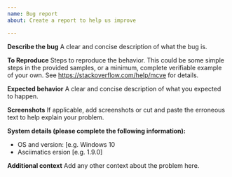 ```yaml
---
name: Bug report
about: Create a report to help us improve

---
```


**Describe the bug**
A clear and concise description of what the bug is.

**To Reproduce**
Steps to reproduce the behavior.  This could be some simple steps in the provided samples, or a minimum, complete verifiable example of your own.  See https://stackoverflow.com/help/mcve for details.

**Expected behavior**
A clear and concise description of what you expected to happen.

**Screenshots**
If applicable, add screenshots or cut and paste the erroneous text to help explain your problem.

**System details (please complete the following information):**
 - OS and version: [e.g. Windows 10
 - Asciimatics ersion [e.g. 1.9.0]

**Additional context**
Add any other context about the problem here.

